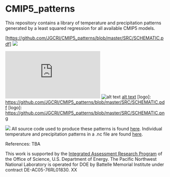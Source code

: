# CMIP5_patterns
This repository contains a library of temperature and precipitation patterns generated by a least squared regression for all available CMIP5 models. 

[](https://github.com/JGCRI/CMIP5_patterns/blob/master/SRC/SCHEMATIC.pdf)
[https://github.com/JGCRI/CMIP5_patterns/blob/master/SRC/SCHEMATIC.pdf]
![](https://github.com/JGCRI/CMIP5_patterns/blob/master/SCHEMATIC.png)

![alt text](https://github.com/JGCRI/CMIP5_patterns/blob/master/SRC/SCHEMATIC.pdf)
![alt text](https://github.com/JGCRI/CMIP5_patterns/blob/master/SRC/SCHEMATIC.png)
[alt text](https://github.com/JGCRI/CMIP5_patterns/blob/master/SRC/SCHEMATIC.pdf)
[](https://github.com/JGCRI/CMIP5_patterns/blob/master/SRC/SCHEMATIC.pdf)
[logo]: https://github.com/JGCRI/CMIP5_patterns/blob/master/SRC/SCHEMATIC.pdf
[logo]: https://github.com/JGCRI/CMIP5_patterns/blob/master/SRC/SCHEMATIC.png

![](https://github.com/JGCRI/CMIP5_patterns/blob/master/SCHEMATIC.png)
All source code used to produce these patterns is found [here](https://github.com/JGCRI/CMIP5_patterns/tree/master/SRC). Individual temperature and precipitation patterns in a .nc file are found [here](https://github.com/JGCRI/CMIP5_patterns/tree/master/DATA).

References:
TBA

This work is supported by the [Integrated Assessment Research Program](http://science.energy.gov/ber/research/cesd/integrated-assessment-of-global-climate-change/) of the Office of Science, U.S. Department of Energy. The Pacific Northwest National Laboratory is operated for DOE by Battelle Memorial Institute under contract DE-AC05-76RL01830.
XX
